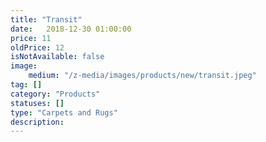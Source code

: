 ```yaml
---
title: "Transit" 
date:   2018-12-30 01:00:00
price: 11
oldPrice: 12
isNotAvailable: false
image: 
    medium: "/z-media/images/products/new/transit.jpeg"
tag: []
category: "Products"
statuses: []
type: "Carpets and Rugs"
description: 
---
```

